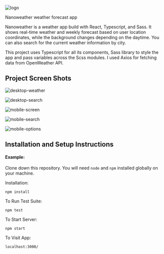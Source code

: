 ![logo](https://i.postimg.cc/j238w5LH/logo.png)

Nanoweather weather forecast app

Nanoweather is a weather app build with React, Typescript, and Sass. It shows real-time weather and weekly forecast based on user location coordinates, while the background changes depending on the daytime. You can also search for the current weather information by city.

This project uses Typescript for all its components, Sass library to style the app and pass variables across the Scss modules. I used Axios for fetching data from OpenWeather API.

## Project Screen Shots

![desktop-weather](https://i.postimg.cc/G34vdqb8/nanoweather-desktop-1.jpg)

![desktop-search](https://i.postimg.cc/K8DMJWDV/nanoweather-desktop-2.jpg)

![mobile-screen](https://i.postimg.cc/RZBt1mKK/nanoweather-mobile-weather.jpg)

![mobile-search](https://i.postimg.cc/xTHHb8J9/nanoweather-mobile-search.jpg)

![mobile-options](https://i.postimg.cc/ZYXpRpqf/nanoweather-mobile-options.jpg)

## Installation and Setup Instructions

#### Example:

Clone down this repository. You will need `node` and `npm` installed globally on your machine.

Installation:

`npm install`

To Run Test Suite:

`npm test`

To Start Server:

`npm start`

To Visit App:

`localhost:3000/`
